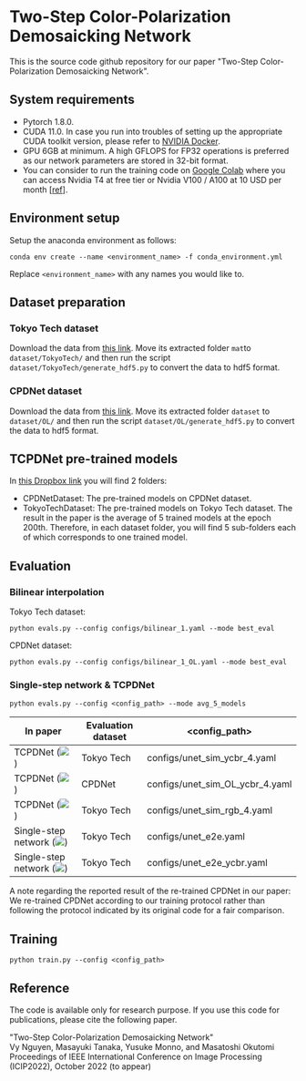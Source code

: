 # Two-Step Color-Polarization Demosaicking Network

This is the source code github repository for our paper "Two-Step Color-Polarization Demosaicking Network".

## System requirements

- Pytorch 1.8.0.
- CUDA 11.0. In case you run into troubles of setting up the appropriate CUDA toolkit version, please refer to [NVIDIA Docker](https://github.com/NVIDIA/nvidia-docker).
- GPU 6GB at minimum. A high GFLOPS for FP32 operations is preferred as our network parameters are stored in 32-bit format.
- You can consider to run the training code on [Google Colab](https://colab.research.google.com/) where you can access Nvidia T4 at free tier or Nvidia V100 / A100 at 10 USD per month [[ref](https://colab.research.google.com/notebooks/pro.ipynb)].

## Environment setup

Setup the anaconda environment as follows:

```
conda env create --name <environment_name> -f conda_environment.yml
```

Replace `<environment_name>` with any names you would like to.

## Dataset preparation

### Tokyo Tech dataset

Download the data from [this link](http://www.ok.sc.e.titech.ac.jp/res/PolarDem/data/Dataset.zip). Move its extracted folder `mat`to `dataset/TokyoTech/` and then run the script `dataset/TokyoTech/generate_hdf5.py` to convert the data to hdf5 format.

### CPDNet dataset

Download the data from [this link](https://github.com/wsj890411/CPDNet). Move its extracted folder `dataset` to `dataset/OL/` and then run the script `dataset/OL/generate_hdf5.py` to convert the data to hdf5 format.


## TCPDNet pre-trained models

In [this Dropbox link](https://www.dropbox.com/scl/fo/isvkwdpgvyolavjjwdiac/h?rlkey=ubfug8fcu2phdekg1inp3wlvt&dl=0) you will find 2 folders:
- CPDNetDataset: The pre-trained models on CPDNet dataset.
- TokyoTechDataset: The pre-trained models on Tokyo Tech dataset.
The result in the paper is the average of 5 trained models at the epoch 200th. Therefore, in each dataset folder, you will find 5 sub-folders each of which corresponds to one trained model.

## Evaluation

### Bilinear interpolation

Tokyo Tech dataset:

```
python evals.py --config configs/bilinear_1.yaml --mode best_eval
```

CPDNet dataset:

```
python evals.py --config configs/bilinear_1_OL.yaml --mode best_eval
```

### Single-step network & TCPDNet

```
python evals.py --config <config_path> --mode avg_5_models
```

| In paper | Evaluation dataset | <config_path> |
| --- | --- | --- |
| TCPDNet (<img src="https://render.githubusercontent.com/render/math?math=L_{C}\!%2B4L_{CP}^{YCbCr}">) | Tokyo Tech | configs/unet_sim_ycbr_4.yaml |
| TCPDNet (<img src="https://render.githubusercontent.com/render/math?math=L_{C}\!%2B4L_{CP}^{YCbCr}">) | CPDNet | configs/unet_sim_OL_ycbr_4.yaml |
| TCPDNet (<img src="https://render.githubusercontent.com/render/math?math=L_{C}\!%2B4L_{CP}">) | Tokyo Tech | configs/unet_sim_rgb_4.yaml |
| Single-step network (<img src="https://render.githubusercontent.com/render/math?math=L_{CP}">) | Tokyo Tech | configs/unet_e2e.yaml |
| Single-step network (<img src="https://render.githubusercontent.com/render/math?math=L_{CP}^{YCbCr}">) | Tokyo Tech | configs/unet_e2e_ycbr.yaml |


A note regarding the reported result of the re-trained CPDNet in our paper: We re-trained CPDNet according to our training protocol rather than following the protocol indicated by its original code for a fair comparison.

## Training

```
python train.py --config <config_path>
```

## Reference

The code is available only for research purpose. If you use this code for publications, please cite the following paper.

"Two-Step Color-Polarization Demosaicking Network"  
Vy Nguyen, Masayuki Tanaka, Yusuke Monno, and Masatoshi Okutomi  
Proceedings of IEEE International Conference on Image Processing (ICIP2022), October 2022 (to appear)
